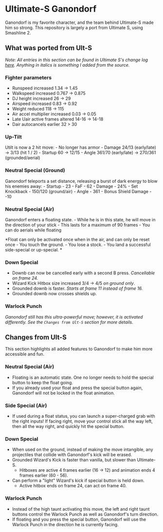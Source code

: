 # Ultimate-S Ganondorf

Ganondorf is my favorite character, and the team behind Ultimate-S made him so strong. 
This repository is largely a port from Ultimate S, using Smashline 2.

## What was ported from Ult-S 

*Note: All entries in this section can be found in Ultimate S's change log [here](https://docs.google.com/document/d/1gys8XOEnWDPZlxPB0yOVv1fCWIXJwanWTrETpU23jp4/edit#heading=h.qsh70q). Anything in italics is something I added from the source.*

### Fighter parameters

- Runspeed increased 1.34 -> 1.45
- Walkspeed increased 0.767 -> 0.875
- DJ height increased 26 -> 29
- Airspeed increased 0.83 -> 0.92
- Weight reduced 118 -> 115
- Air accel multiplier increased 0.03 -> 0.05
- Late Uair active frames altered 14-16 -> 14-18
- Dair autocancels earlier 32 > 30


### Up-Tilt

Utilt is now a 2 hit move:
    - No longer has armor
    - Damage 24/13 (early/late) -> 3/13 (hit 1 / 2)
    - Startup 60 -> 12/15
    - Angle 361/70 (early/late) -> 270/361 (grounded/aerial)


### Neutral Special (Ground)

Ganondorf teleports a set distance, releasing a burst of dark energy to blow his enemies away:
    - Startup - 23
    - FaF - 62
    - Damage - 24%
    - Set Knockback - 150/120 (ground/air)
    - Angle - 361
    - Bonus Shield Damage - -10

### Neutral Special (Air)

Ganondorf enters a floating state.
    - While he is in this state, he will move in the direction of your stick
    - This lasts for a maximum of 90 frames
    - You can do aerials while floating

*Float can only be activated once when in the air, and can only be reset once
    - You touch the ground.
    - You lose a stock.
    - You land a successful side-special or up-special.
*

### Down Special 

- Downb can now be cancelled early with a second B press. *Cancellable on frame 24.*
- Wizard Kick Hitbox size increased 3/4 -> 4/5 *on ground only*.
- Grounded downb is faster. *Starts at frame 11 instead of frame 16.*
- Grounded downb now crosses shields up.


### Warlock Punch 

*Ganondorf still has this ultra-powerful move; however, it is activated 
differently. See the `Changes from Ult-S` section for more details.*


## Changes from Ult-S 

This section highlights all added features to Ganondorf to make him more accessible and fun.

### Neutral Special (Air)

- Floating is an automatic state. One no longer needs to hold the special button to keep 
the float going. 
- If you already used your float and press the special button again, Ganondorf will 
not be locked in the float animation. 

### Side Special (Air)

- If used during a float status, you can launch a super-charged grab with the right 
inputs! If facing right, move your control stick all the way left, then all the way right, 
and quickly hit the special button.

### Down Special

- When used on the ground, instead of making the move intangible, any projectiles that 
collide with Ganondorf's kick will be erased.
- Grounded Wizard's Kick is faster than vanilla, but slower than Ultimate-S.
    - Hitboxes are active 4 frames earlier (16 -> 12) and animation ends 4 frames earlier (60 - 56). 
- Can perform a "light" Wizard's kick if special button is held down.
    - Active hitbox ends on frame 24, can act on frame 40.

### Warlock Punch

- Instead of the high taunt activating this move, the left and right taunt buttons control 
the Warlock Punch as well as Ganondorf's turn direction. 
- If floating and you press the special button, Ganondorf will use the Warlock Punch in 
the direction he is currently facing.

